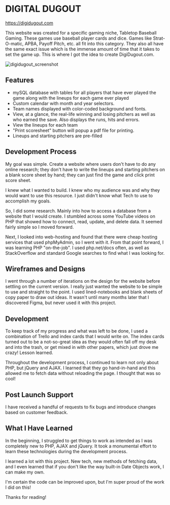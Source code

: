 # DIGITAL DUGOUT

https://digidugout.com

This website was created for a specific gaming niche, Tabletop Baseball Gaming.  These games use baseball player cards and dice. Games like Strat-O-matic, APBA, Payoff Pitch, etc. all fit into this category. They also all have the same exact issue which is the immense amount of time that it takes to set the game up. This is where I got the idea to create DigiDugout.com.

![digidugout_screenshot](https://user-images.githubusercontent.com/5834000/128247065-9d57b0c3-664e-4822-b341-6fb680a71375.JPG)

## Features

* mySQL database with tables for all players that have ever played the game along with the lineups for each game ever played
* Custom calendar with month and year selectors.
* Team names displayed with color-coded background and fonts.
* View, at a glance, the real-life winning and losing pitchers as well as who earned the save. Also displays the runs, hits and errors.
* View the lineups for each team
* "Print scoresheet" button will popup a pdf file for printing.
* Lineups and starting pitchers are pre-filled

## Development Process

My goal was simple. Create a website where users don't have to do any online research; they don't have to write the lineups and starting pitchers on a blank score sheet by hand; they can just find the game and click print score sheet.

I knew what I wanted to build. I knew who my audience was and why they would want to use this resource. I just didn't know what Tech to use to accomplish my goals.

So, I did some research. Mainly into how to access a database from a website that I would create. I stumbled across some YouTube videos on PHP that showed how to connect, read, update, and delete data. It seemed fairly simple so I moved forward.

Next, I looked into web-hosting and found that there were cheap hosting services that used phpMyAdmin, so I went with it. From that point forward, I was learning PHP "on-the-job". I used php.net/docs often, as well as StackOverflow and standard Google searches to find what I was looking for.

## Wireframes and Designs

I went through a number of iterations on the design for the website before settling on the current version. I really just wanted the website to be simple to use and straight to the point. I used lined-notebooks and blank sheets of copy paper to draw out ideas. It wasn't until many months later that I discovered Figma, but never used it with this project.

## Development

To keep track of my progress and what was left to be done, I used a combination of Trello and index cards that I would write on. The index cards turned out to be a not-so-great idea as they would often fall off my desk and into the trash, or get mixed in with other papers, which just drove me crazy! Lesson learned.

Throughout the development process, I continued to learn not only about PHP, but jQuery and AJAX. I learned that they go hand-in-hand and this allowed me to fetch data without reloading the page. I thought that was so cool!

## Post Launch Support

I have received a handful of requests to fix bugs and introduce changes based on customer feedback.

## What I Have Learned

In the beginning, I struggled to get things to work as intended as I was completely new to PHP, AJAX and jQuery. It took a monumental effort to learn these technologies during the development process.

I learned a lot with this project. New tech, new methods of fetching data, and I even learned that if you don't like the way built-in Date Objects work, I can make my own.

I'm certain the code can be improved upon, but I'm super proud of the work I did on this!

Thanks for reading!

